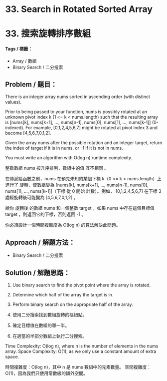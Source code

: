 # 33. Search in Rotated Sorted Array
# 33. 搜索旋轉排序數組

#### Tags / 標籤：
- Array / 數組
- Binary Search / 二分搜索

## Problem / 題目：
There is an integer array nums sorted in ascending order (with distinct values).

Prior to being passed to your function, nums is possibly rotated at an unknown pivot index k (1 <= k < nums.length) such that the resulting array is [nums[k], nums[k+1], ..., nums[n-1], nums[0], nums[1], ..., nums[k-1]] (0-indexed). For example, [0,1,2,4,5,6,7] might be rotated at pivot index 3 and become [4,5,6,7,0,1,2].

Given the array nums after the possible rotation and an integer target, return the index of target if it is in nums, or -1 if it is not in nums.

You must write an algorithm with O(log n) runtime complexity.

整數數組 nums 按升序排列，數組中的值 互不相同 。

在傳遞給函數之前，nums 在預先未知的某個下標 k（0 <= k < nums.length）上進行了 旋轉，使數組變為 [nums[k], nums[k+1], ..., nums[n-1], nums[0], nums[1], ..., nums[k-1]]（下標 從 0 開始 計數）。例如， [0,1,2,4,5,6,7] 在下標 3 處經旋轉後可能變為 [4,5,6,7,0,1,2] 。

給你 旋轉後 的數組 nums 和一個整數 target ，如果 nums 中存在這個目標值 target ，則返回它的下標，否則返回 -1 。

你必須設計一個時間複雜度為 O(log n) 的算法解決此問題。

## Approach / 解題方法：
- Binary Search / 二分搜索

## Solution / 解題思路： 
1. Use binary search to find the pivot point where the array is rotated.
2. Determine which half of the array the target is in.
3. Perform binary search on the appropriate half of the array.

1. 使用二分搜索找到數組旋轉的樞紐點。
2. 確定目標值在數組的哪一半。
3. 在適當的半部分數組上執行二分搜索。

Time Complexity: O(log n), where n is the number of elements in the nums array.
Space Complexity: O(1), as we only use a constant amount of extra space.

時間複雜度：O(log n)，其中 n 是 nums 數組中的元素數量。
空間複雜度：O(1)，因為我們只使用常數級的額外空間。
